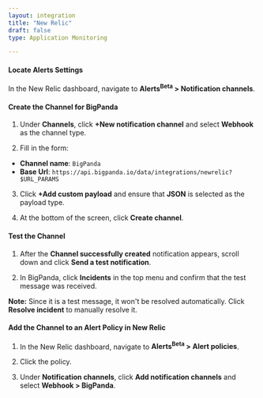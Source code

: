 ```yaml
---
layout: integration 
title: "New Relic"
draft: false
type: Application Monitoring

---
```


<!--*Note: If you wish to forward alerts from both New Relic legacy and Alerts<sup>Beta</sup>, use a separate integration for each*-->

#### Locate Alerts Settings
In the New Relic dashboard, navigate to **Alerts<sup>Beta</sup> &gt; Notification channels**.

<!-- section-separator -->

#### Create the Channel for BigPanda

1. Under **Channels**, click **+New notification channel** and select **Webhook** as the channel type.
 
2. Fill in the form:

  * **Channel name**: `BigPanda`
  * **Base Url**: `https://api.bigpanda.io/data/integrations/newrelic?$URL_PARAMS`

3. Click **+Add custom payload** and ensure that **JSON** is selected as the payload type.

4. At the bottom of the screen, click **Create channel**.

<!-- section-separator -->

#### Test the Channel

1. After the **Channel successfully created** notification appears, scroll down and click **Send a test notification**.

2. In BigPanda, click **Incidents** in the top menu and confirm that the test message was received. 

**Note:** Since it is a test message, it won't be resolved automatically. Click **Resolve incident** to manually resolve it.

<!-- section-separator -->

#### Add the Channel to an Alert Policy in New Relic

1. In the New Relic dashboard, navigate to **Alerts<sup>Beta</sup> &gt; Alert policies**.

2. Click the policy.

3. Under **Notification channels**, click **Add notification channels** and select **Webhook &gt; BigPanda**.

